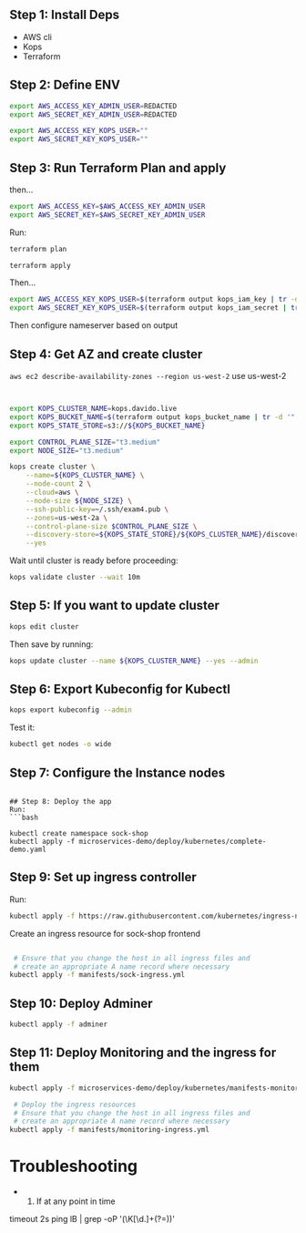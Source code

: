 ## Step 1: Install Deps
- AWS cli
- Kops
- Terraform

## Step 2: Define ENV
```bash
export AWS_ACCESS_KEY_ADMIN_USER=REDACTED
export AWS_SECRET_KEY_ADMIN_USER=REDACTED

export AWS_ACCESS_KEY_KOPS_USER=""
export AWS_SECRET_KEY_KOPS_USER=""
```


## Step 3: Run Terraform Plan and apply
then...

```bash
export AWS_ACCESS_KEY=$AWS_ACCESS_KEY_ADMIN_USER
export AWS_SECRET_KEY=$AWS_SECRET_KEY_ADMIN_USER
```


Run:
```bash
terraform plan

terraform apply
```


Then...
```bash
export AWS_ACCESS_KEY_KOPS_USER=$(terraform output kops_iam_key | tr -d '"')
export AWS_SECRET_KEY_KOPS_USER=$(terraform output kops_iam_secret | tr -d '"')
```



Then configure nameserver based on output

## Step 4: Get AZ and create cluster

```aws ec2 describe-availability-zones --region us-west-2```
use us-west-2

```bash


export KOPS_CLUSTER_NAME=kops.davido.live
export KOPS_BUCKET_NAME=$(terraform output kops_bucket_name | tr -d '"')
export KOPS_STATE_STORE=s3://${KOPS_BUCKET_NAME}

export CONTROL_PLANE_SIZE="t3.medium"
export NODE_SIZE="t3.medium"

kops create cluster \
    --name=${KOPS_CLUSTER_NAME} \
    --node-count 2 \
    --cloud=aws \
    --node-size ${NODE_SIZE} \
    --ssh-public-key=~/.ssh/exam4.pub \
    --zones=us-west-2a \
    --control-plane-size $CONTROL_PLANE_SIZE \
    --discovery-store=${KOPS_STATE_STORE}/${KOPS_CLUSTER_NAME}/discovery \
    --yes

```

Wait until cluster is ready before proceeding:
```bash
kops validate cluster --wait 10m
```

## Step 5: If you want to update cluster

```bash
kops edit cluster
```

Then save by running:
```bash
kops update cluster --name ${KOPS_CLUSTER_NAME} --yes --admin

```

## Step 6: Export Kubeconfig for Kubectl
```bash
kops export kubeconfig --admin
```

Test it:
```bash
kubectl get nodes -o wide
```
## Step 7: Configure the Instance nodes

<!-- Run:
```bash
kubectl get ig
```

From the output, note the name of **the node instance group**

Next, adjust the node instance group to host 2 worker nodes by runnning:
```bash
kubectl replace -f manifests/ig.yml -->
```

## Step 8: Deploy the app
Run:
```bash

kubectl create namespace sock-shop
kubectl apply -f microservices-demo/deploy/kubernetes/complete-demo.yaml
```

## Step 9: Set up ingress controller
Run:

```bash
kubectl apply -f https://raw.githubusercontent.com/kubernetes/ingress-nginx/controller-v1.6.4/deploy/static/provider/cloud/deploy.yaml
```

Create an ingress resource for sock-shop frontend
```bash

 # Ensure that you change the host in all ingress files and 
 # create an appropriate A name record where necessary
kubectl apply -f manifests/sock-ingress.yml 
```

## Step 10: Deploy Adminer
```bash
kubectl apply -f adminer
```

## Step 11: Deploy Monitoring and the ingress for them



```bash
kubectl apply -f microservices-demo/deploy/kubernetes/manifests-monitoring

 # Deploy the ingress resources
 # Ensure that you change the host in all ingress files and 
 # create an appropriate A name record where necessary
kubectl apply -f manifests/monitoring-ingress.yml
```


# Troubleshooting
- 1. If at any point in time



timeout 2s ping lB | grep -oP '\(\K[\d.]+(?=\))'
